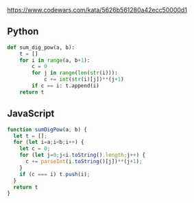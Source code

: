 https://www.codewars.com/kata/5626b561280a42ecc50000d1

## Python
```python
def sum_dig_pow(a, b):
    t = []
    for i in range(a, b+1):
        c = 0
        for j in range(len(str(i))):
            c += int(str(i)[j])**(j+1)
        if c == i: t.append(i)
    return t
```

## JavaScript
```js
function sumDigPow(a, b) {
  let t = [];
  for (let i=a;i<b;i++) {
    let c = 0;
    for (let j=0;j<i.toString().length;j++) {
      c += parseInt(i.toString()[j])**(j+1);
    }
    if (c === i) t.push(i);
  }
  return t
}
```